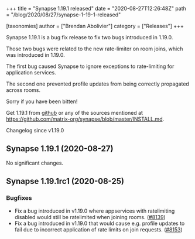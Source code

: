 +++
title = "Synapse 1.19.1 released"
date = "2020-08-27T12:26:48Z"
path = "/blog/2020/08/27/synapse-1-19-1-released"

[taxonomies]
author = ["Brendan Abolivier"]
category = ["Releases"]
+++

Synapse 1.19.1 is a bug fix release to fix two bugs introduced in 1.19.0.

Those two bugs were related to the new rate-limiter on room joins, which was introduced in 1.19.0.

The first bug caused Synapse to ignore exceptions to rate-limiting for application services.

The second one prevented profile updates from being correctly propagated across rooms.

Sorry if you have been bitten!

Get 1.19.1 from [github](https://github.com/matrix-org/synapse/releases/tag/v1.19.1) or any of the sources mentioned at <https://github.com/matrix-org/synapse/blob/master/INSTALL.md>.

Changelog since v1.19.0

## Synapse 1.19.1 (2020-08-27)

No significant changes.

## Synapse 1.19.1rc1 (2020-08-25)

### Bugfixes

- Fix a bug introduced in v1.19.0 where appservices with ratelimiting disabled would still be ratelimited when joining rooms. ([\#8139](https://github.com/matrix-org/synapse/issues/8139))
- Fix a bug introduced in v1.19.0 that would cause e.g. profile updates to fail due to incorrect application of rate limits on join requests. ([\#8153](https://github.com/matrix-org/synapse/issues/8153))
